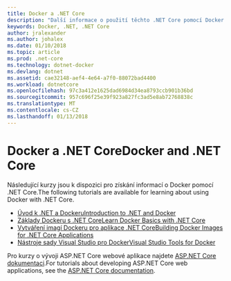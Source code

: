 ```yaml
---
title: Docker a .NET Core
description: "Další informace o použití těchto .NET Core pomocí Docker fun kurzy."
keywords: Docker, .NET, .NET Core
author: jralexander
ms.author: johalex
ms.date: 01/10/2018
ms.topic: article
ms.prod: .net-core
ms.technology: dotnet-docker
ms.devlang: dotnet
ms.assetid: cae32148-aef4-4e64-a7f0-88072bad4400
ms.workload: dotnetcore
ms.openlocfilehash: 97c3a412e1625dad6984d34ea8793ccb901b36bd
ms.sourcegitcommit: 957c696f25e39f923a827fc3ad5e8ab72768838c
ms.translationtype: MT
ms.contentlocale: cs-CZ
ms.lasthandoff: 01/13/2018
---
```

# <a name="docker-and-net-core"></a><span data-ttu-id="ff868-104">Docker a .NET Core</span><span class="sxs-lookup"><span data-stu-id="ff868-104">Docker and .NET Core</span></span> 

<span data-ttu-id="ff868-105">Následující kurzy jsou k dispozici pro získání informací o Docker pomocí .NET Core.</span><span class="sxs-lookup"><span data-stu-id="ff868-105">The following tutorials are available for learning about using Docker with .NET Core.</span></span>

- [<span data-ttu-id="ff868-106">Úvod k .NET a Dockeru</span><span class="sxs-lookup"><span data-stu-id="ff868-106">Introduction to .NET and Docker</span></span>](intro-net-docker.md)
- [<span data-ttu-id="ff868-107">Základy Dockeru s .NET Core</span><span class="sxs-lookup"><span data-stu-id="ff868-107">Learn Docker Basics with .NET Core</span></span>](docker-basics-dotnet-core.md)
- [<span data-ttu-id="ff868-108">Vytváření imagí Dockeru pro aplikace .NET Core</span><span class="sxs-lookup"><span data-stu-id="ff868-108">Building Docker Images for .NET Core Applications</span></span>](building-net-docker-images.md)
- [<span data-ttu-id="ff868-109">Nástroje sady Visual Studio pro Docker</span><span class="sxs-lookup"><span data-stu-id="ff868-109">Visual Studio Tools for Docker</span></span>](/aspnet/core/host-and-deploy/docker/visual-studio-tools-for-docker)

<span data-ttu-id="ff868-110">Pro kurzy o vývoji ASP.NET Core webové aplikace najdete [ASP.NET Core dokumentaci](/aspnet/core/).</span><span class="sxs-lookup"><span data-stu-id="ff868-110">For tutorials about developing ASP.NET Core web applications, see the [ASP.NET Core documentation](/aspnet/core/).</span></span>
